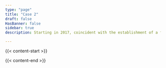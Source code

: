 ```yaml
---
type: "page"
title: "Case 2"
draft: false
HasBanner: false
sidebar: true
description: Starting in 2017, coincident with the establishment of a formal legal entity (Swiss “Verein”), we are publishing an annual report for the preceding year highlighting key activities within the QGIS project.

---
```


{{< content-start >}}

{{< content-end >}}